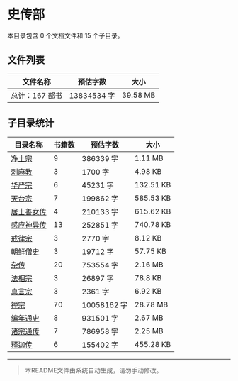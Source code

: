 # 史传部

本目录包含 0 个文档文件和 15 个子目录。

## 文件列表

| 文件名称 | 预估字数 | 大小 |
|---------|---------|------|
| 总计：167 部书 | 13834534 字 | 39.58 MB |

## 子目录统计

| 目录名称 | 书籍数 | 预估字数 | 大小 |
|---------|--------|----------|------|
| [净土宗](佛藏/续藏经/中国撰述/史传部/净土宗/README.md) | 9 | 386339 字 | 1.11 MB |
| [剌麻教](佛藏/续藏经/中国撰述/史传部/剌麻教/README.md) | 3 | 1700 字 | 4.98 KB |
| [华严宗](佛藏/续藏经/中国撰述/史传部/华严宗/README.md) | 6 | 45231 字 | 132.51 KB |
| [天台宗](佛藏/续藏经/中国撰述/史传部/天台宗/README.md) | 7 | 199862 字 | 585.53 KB |
| [居士善女传](佛藏/续藏经/中国撰述/史传部/居士善女传/README.md) | 4 | 210133 字 | 615.62 KB |
| [感应神异传](佛藏/续藏经/中国撰述/史传部/感应神异传/README.md) | 13 | 252851 字 | 740.78 KB |
| [戒律宗](佛藏/续藏经/中国撰述/史传部/戒律宗/README.md) | 3 | 2770 字 | 8.12 KB |
| [朝鲜僧史](佛藏/续藏经/中国撰述/史传部/朝鲜僧史/README.md) | 3 | 19712 字 | 57.75 KB |
| [杂传](佛藏/续藏经/中国撰述/史传部/杂传/README.md) | 20 | 753554 字 | 2.16 MB |
| [法相宗](佛藏/续藏经/中国撰述/史传部/法相宗/README.md) | 3 | 26897 字 | 78.8 KB |
| [真言宗](佛藏/续藏经/中国撰述/史传部/真言宗/README.md) | 3 | 2361 字 | 6.92 KB |
| [禅宗](佛藏/续藏经/中国撰述/史传部/禅宗/README.md) | 70 | 10058162 字 | 28.78 MB |
| [编年通史](佛藏/续藏经/中国撰述/史传部/编年通史/README.md) | 8 | 931501 字 | 2.67 MB |
| [诸宗通传](佛藏/续藏经/中国撰述/史传部/诸宗通传/README.md) | 7 | 786958 字 | 2.25 MB |
| [释迦传](佛藏/续藏经/中国撰述/史传部/释迦传/README.md) | 6 | 155402 字 | 455.28 KB |

---

> 本README文件由系统自动生成，请勿手动修改。
